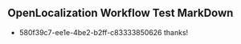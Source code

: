 ## OpenLocalization Workflow Test MarkDown
* 580f39c7-ee1e-4be2-b2ff-c83333850626 thanks!

<!--HONumber=Aug16_HO1-->



